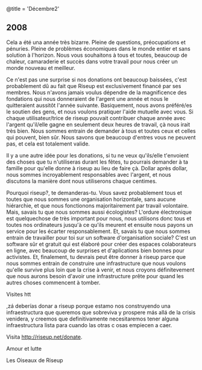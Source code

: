 @title = 'Décembre2'

## 2008

Cela a été una année très bizarre. Pleine de questions, préocupations et pénuries. Pleine de problèmes économiques dans le monde entier et sans solution à l'horizon. Nous vous souhaitons à tous et toutes, beaucoup de chaleur, camaraderie et succès dans votre travail pour nous créer un monde nouveau et meilleur.

Ce n'est pas une surprise si nos donations ont beaucoup baissées, c'est probablement dû au fait que Riseup est exclusivement financé par ses membres.
Nous n'avons jamais voulus dépendre de la magnificence des fondations qui nous donneraient de l'argent une année et nous le quitteraient aussitôt l'année suivante. Basiquement, nous avons préféré/es le soutien des gens, et nous voulons pratiquer l'aide mutuelle avec vous. Si chaque utilisateur/trice de riseup pouvait contribuer chaque année avec l'argent qu'il/elle gagne en seulement deux heures de travail, çà nous irait très bien. Nous sommes entrain de demander à tous et toutes ceux et celles qui pouvent, bien sûr. Nous savons que beaucoup d'entres vous ne peuvent pas, et cela est totalement valide.


Il y a une autre idée pour les donations, si tu ne veux qu'ils/elle t'envoient des choses que tu n'utiliseras durant les fêtes, tu pourrais demander à ta famille pour qu'elle donne à riseup au lieu de faire çà. Dollar après dollar, nous sommes incroyablement responsables avec l'argent, et nous discutons la manière dont nous utiliserons chaque centimes.

Pourquoi riseup?, te demanderas-tu. Vous savez probablement tous et toutes que nous sommes une organisation horizontale, sans aucune hiérarchie, et que nous fonctionons majoritairement par travail volontaire. Mais, savais tu que nous sommes aussi écologistes? L'ordure électronique est quelquechose de très important pour nous, nous utilisons donc tous et toutes nos ordinateurs jusqu'à ce qu'ils meurent et ensuite nous payons un service pour les écarter responsablement. Et, savais tu que nous sommes entrain de travailler pour toi sur un software d'organisation sociale? C'est un software sûr et gratuit qui est élaboré pour créer des espaces colaborateurs en ligne, avec beaucoup de surprises et d'aplications bien bonnes pour activistes. Et, finalement, tu devrais peut être donner à riseup parce que nous sommes entrain de construire une infrastructure que nous voulons qu'elle survive plus loin que la crise à venir, et nous croyons définitevement que nous aurons besoin d'avoir une infrastructure prête pour quand les autres choses commencent à tomber.

Visites htt

,zá deberías donar a riseup porque estamo nos construyendo una infraestructura que queremos que sobreviva y prospere más allá de la crisis venidera, y creemos que definitivamente necesitaremos tener alguna infraestructura lista para cuando las otras c osas empiecen a caer.

Visita http://riseup.net/donate.

Amour et lutte

Les Oiseaux de Riseup
